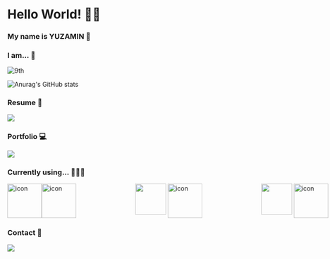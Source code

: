 
<h1> Hello World! 👋🏻 </h1>  

<h3> My name is YUZAMIN 🐥 </h3>



<h3>I am... 🐤</h3>

<p display="flex">  


 ![9th](https://likelion-badge.herokuapp.com/api/likelion_shield_badge?generation=9) 
 
![Anurag's GitHub stats](https://github-readme-stats.vercel.app/api?username=nvrtmd&hide=stars&count_private=true&show_icons=true&theme=tokyonight)

<h3>Resume 📑</h3>
 <a href="https://bit.ly/minyuza-resume" target="_blank"><img src="https://img.shields.io/badge/RESUME-ece6cc?style=for-the-badge&logo=notion&logoColor=black" />
</a>

<br />

<h3>Portfolio 💻</h3>
  <a href="https://bit.ly/yuzamin-portfolio" target="_blank"><img src="https://img.shields.io/badge/PORTFOLIO-000000?style=for-the-badge&logo=notion&logoColor=white" />
</a>  

<br />
  
<h3>Currently using... 👩🏻‍💻 </h3>

<div style="display: flex;">
</div>

<div style="display: flex; align-items: flex-start;">
<a href="https://developer.mozilla.org/en-US/docs/Web/JavaScript" target="_blank"><img src="https://techstack-generator.vercel.app/js-icon.svg" alt="icon" width="78" height="78" /> </a> 
<a href="https://www.typescriptlang.org/" target="_blank"><img src="https://techstack-generator.vercel.app/ts-icon.svg" alt="icon" width="78" height="78" /></a> &nbsp; 
<a href="https://nodejs.org/ko/docs/" target="_blank"><img src="https://skillicons.dev/icons?i=nodejs" style="width: 70px; height: 70px; margin-left: 130px;"/></a> &nbsp;
<a href="https://reactjs.org/" target="_blank"> <img src="https://techstack-generator.vercel.app/react-icon.svg" alt="icon" width="78" height="78" /></a> &nbsp; 
<a href="https://styled-components.com/docs" target="_blank"> <img src="https://skillicons.dev/icons?i=styledcomponents" style="width: 70px; height: 70px; margin-left: 130px;"/></a> &nbsp;
<a href="https://www.python.org" target="_blank"> <img src="https://techstack-generator.vercel.app/python-icon.svg" alt="icon" width="78" height="78" /> </a>
</div>


 
<h3>Contact 💌</h3>
<a href="mailto:mmyyjjj@naver.com"><img src="https://img.shields.io/badge/MAIL-D14836?style=for-the-badge&logo=gmail&logoColor=white&link=mmyyjjj@naver.com" /></a>  

<br />
<br />

